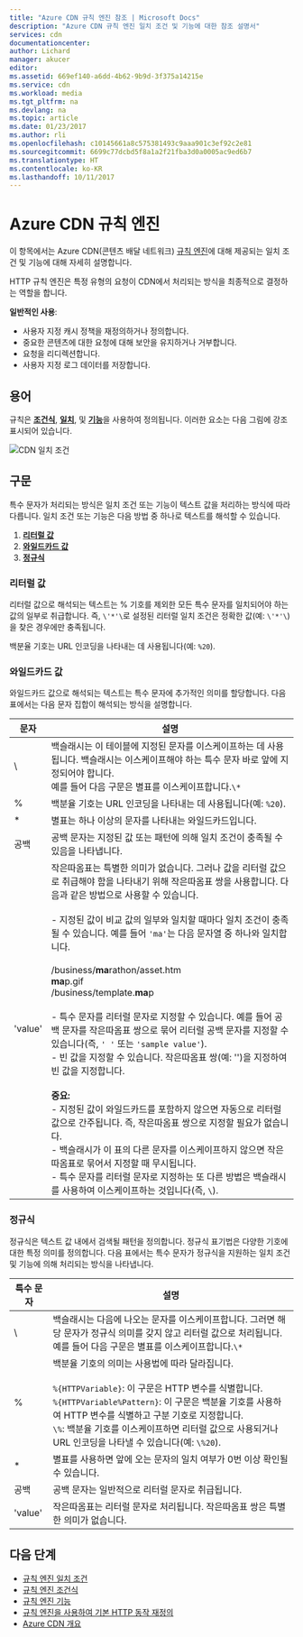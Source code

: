 ```yaml
---
title: "Azure CDN 규칙 엔진 참조 | Microsoft Docs"
description: "Azure CDN 규칙 엔진 일치 조건 및 기능에 대한 참조 설명서"
services: cdn
documentationcenter: 
author: Lichard
manager: akucer
editor: 
ms.assetid: 669ef140-a6dd-4b62-9b9d-3f375a14215e
ms.service: cdn
ms.workload: media
ms.tgt_pltfrm: na
ms.devlang: na
ms.topic: article
ms.date: 01/23/2017
ms.author: rli
ms.openlocfilehash: c10145661a8c575381493c9aaa901c3ef92c2e81
ms.sourcegitcommit: 6699c77dcbd5f8a1a2f21fba3d0a0005ac9ed6b7
ms.translationtype: HT
ms.contentlocale: ko-KR
ms.lasthandoff: 10/11/2017
---
```

# <a name="azure-cdn-rules-engine"></a>Azure CDN 규칙 엔진
이 항목에서는 Azure CDN(콘텐츠 배달 네트워크) [규칙 엔진](cdn-rules-engine.md)에 대해 제공되는 일치 조건 및 기능에 대해 자세히 설명합니다.

HTTP 규칙 엔진은 특정 유형의 요청이 CDN에서 처리되는 방식을 최종적으로 결정하는 역할을 합니다.

**일반적인 사용**:

- 사용자 지정 캐시 정책을 재정의하거나 정의합니다.
- 중요한 콘텐츠에 대한 요청에 대해 보안을 유지하거나 거부합니다.
- 요청을 리디렉션합니다.
- 사용자 지정 로그 데이터를 저장합니다.

## <a name="terminology"></a>용어
규칙은 [ **조건식**](cdn-rules-engine-reference-conditional-expressions.md), [ **일치**](cdn-rules-engine-reference-match-conditions.md), 및 [ **기능**](cdn-rules-engine-reference-features.md)을 사용하여 정의됩니다. 이러한 요소는 다음 그림에 강조 표시되어 있습니다.

 ![CDN 일치 조건](./media/cdn-rules-engine-reference/cdn-rules-engine-terminology.png)

## <a name="syntax"></a>구문

특수 문자가 처리되는 방식은 일치 조건 또는 기능이 텍스트 값을 처리하는 방식에 따라 다릅니다. 일치 조건 또는 기능은 다음 방법 중 하나로 텍스트를 해석할 수 있습니다.

1. [**리터럴 값**](#literal-values) 
2. [**와일드카드 값**](#wildcard-values)
3. [**정규식**](#regular-expressions)

### <a name="literal-values"></a>리터럴 값
리터럴 값으로 해석되는 텍스트는 % 기호를 제외한 모든 특수 문자를 일치되어야 하는 값의 일부로 취급합니다. 즉, `\'*'\`로 설정된 리터럴 일치 조건은 정확한 값(예: `\'*'\`)을 찾은 경우에만 충족됩니다.
 
백분율 기호는 URL 인코딩을 나타내는 데 사용됩니다(예: `%20`).

### <a name="wildcard-values"></a>와일드카드 값
와일드카드 값으로 해석되는 텍스트는 특수 문자에 추가적인 의미를 할당합니다. 다음 표에서는 다음 문자 집합이 해석되는 방식을 설명합니다.

문자 | 설명
----------|------------
\ | 백슬래시는 이 테이블에 지정된 문자를 이스케이프하는 데 사용됩니다. 백슬래시는 이스케이프해야 하는 특수 문자 바로 앞에 지정되어야 합니다.<br/>예를 들어 다음 구문은 별표를 이스케이프합니다.`\*`
% | 백분율 기호는 URL 인코딩을 나타내는 데 사용됩니다(예: `%20`).
* | 별표는 하나 이상의 문자를 나타내는 와일드카드입니다.
공백 | 공백 문자는 지정된 값 또는 패턴에 의해 일치 조건이 충족될 수 있음을 나타냅니다.
'value' | 작은따옴표는 특별한 의미가 없습니다. 그러나 값을 리터럴 값으로 취급해야 함을 나타내기 위해 작은따옴표 쌍을 사용합니다. 다음과 같은 방법으로 사용할 수 있습니다.<br><br/>- 지정된 값이 비교 값의 일부와 일치할 때마다 일치 조건이 충족될 수 있습니다.  예를 들어 `'ma'`는 다음 문자열 중 하나와 일치합니다. <br/><br/>/business/**ma**rathon/asset.htm<br/>**ma**p.gif<br/>/business/template.**ma**p<br /><br />- 특수 문자를 리터럴 문자로 지정할 수 있습니다. 예를 들어 공백 문자를 작은따옴표 쌍으로 묶어 리터럴 공백 문자를 지정할 수 있습니다(즉, `' '` 또는 `'sample value'`).<br/>- 빈 값을 지정할 수 있습니다. 작은따옴표 쌍(예: '')을 지정하여 빈 값을 지정합니다.<br /><br/>**중요:**<br/>- 지정된 값이 와일드카드를 포함하지 않으면 자동으로 리터럴 값으로 간주됩니다. 즉, 작은따옴표 쌍으로 지정할 필요가 없습니다.<br/>- 백슬래시가 이 표의 다른 문자를 이스케이프하지 않으면 작은따옴표로 묶어서 지정할 때 무시됩니다.<br/>- 특수 문자를 리터럴 문자로 지정하는 또 다른 방법은 백슬래시를 사용하여 이스케이프하는 것입니다(즉, `\`).

### <a name="regular-expressions"></a>정규식

정규식은 텍스트 값 내에서 검색될 패턴을 정의합니다. 정규식 표기법은 다양한 기호에 대한 특정 의미를 정의합니다. 다음 표에서는 특수 문자가 정규식을 지원하는 일치 조건 및 기능에 의해 처리되는 방식을 나타냅니다.

특수 문자 | 설명
------------------|------------
\ | 백슬래시는 다음에 나오는 문자를 이스케이프합니다. 그러면 해당 문자가 정규식 의미를 갖지 않고 리터럴 값으로 처리됩니다. 예를 들어 다음 구문은 별표를 이스케이프합니다.`\*`
% | 백분율 기호의 의미는 사용법에 따라 달라집니다.<br/><br/> `%{HTTPVariable}`: 이 구문은 HTTP 변수를 식별합니다.<br/>`%{HTTPVariable%Pattern}`: 이 구문은 백분율 기호를 사용하여 HTTP 변수를 식별하고 구분 기호로 지정합니다.<br />`\%`: 백분율 기호를 이스케이프하면 리터럴 값으로 사용되거나 URL 인코딩을 나타낼 수 있습니다(예: `\%20`).
* | 별표를 사용하면 앞에 오는 문자의 일치 여부가 0번 이상 확인될 수 있습니다. 
공백 | 공백 문자는 일반적으로 리터럴 문자로 취급됩니다. 
'value' | 작은따옴표는 리터럴 문자로 처리됩니다. 작은따옴표 쌍은 특별한 의미가 없습니다.


## <a name="next-steps"></a>다음 단계
* [규칙 엔진 일치 조건](cdn-rules-engine-reference-match-conditions.md)
* [규칙 엔진 조건식](cdn-rules-engine-reference-conditional-expressions.md)
* [규칙 엔진 기능](cdn-rules-engine-reference-features.md)
* [규칙 엔진을 사용하여 기본 HTTP 동작 재정의](cdn-rules-engine.md)
* [Azure CDN 개요](cdn-overview.md)
